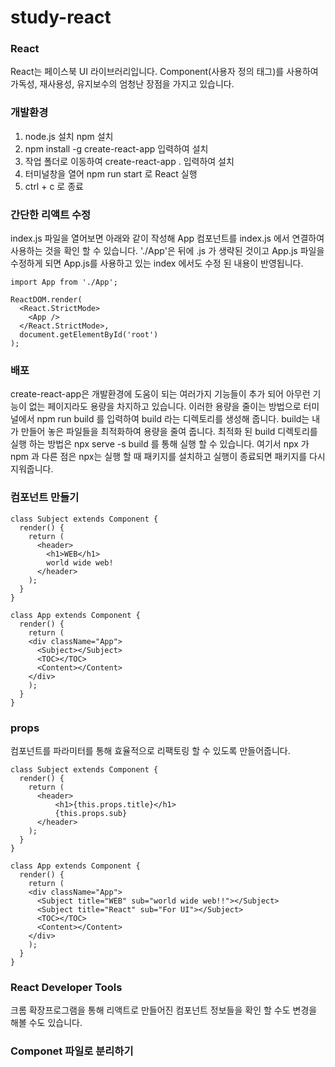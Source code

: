 # study-react

### React
React는 페이스북 UI 라이브러리입니다. 
Component(사용자 정의 태그)를 사용하여 가독성, 재사용성, 유지보수의 엄청난 장점을 가지고 있습니다.   

### 개발환경
1. node.js 설치 npm 설치
2. npm install -g create-react-app 입력하여 설치
3. 작업 폴더로 이동하여 create-react-app . 입력하여 설치
4. 터미널창을 열어 npm run start 로 React 실행
5. ctrl + c 로 종료

### 간단한 리액트 수정
index.js 파일을 열어보면 아래와 같이 작성해 App 컴포넌트를 index.js 에서 연결하여 사용하는 것을 확인 할 수 있습니다. './App'은 뒤에 .js 가 생략된 것이고 App.js 파일을 수정하게 되면 App.js를 사용하고 있는 index 에서도 수정 된 내용이 반영됩니다.
```
import App from './App';

ReactDOM.render(
  <React.StrictMode>
    <App />
  </React.StrictMode>,
  document.getElementById('root')
);
```

### 배포
create-react-app은 개발환경에 도움이 되는 여러가지 기능들이 추가 되어 아무런 기능이 없는 페이지라도 용량을 차지하고 있습니다.
이러한 용량을 줄이는 방법으로 터미널에서 npm run build 를 입력하여 build 라는 디렉토리를 생성해 줍니다.
build는 내가 만들어 놓은 파일들을 최적화하여 용량을 줄여 줍니다. 최적화 된 build 디렉토리를 실행 하는 방법은
npx serve -s build 를 통해 실행 할 수 있습니다. 여기서 npx 가 npm 과 다른 점은 npx는 실행 할 때 패키지를 설치하고 실행이 종료되면 패키지를 다시 지워줍니다.

### 컴포넌트 만들기
```
class Subject extends Component {
  render() {
    return (
      <header>
        <h1>WEB</h1>
        world wide web!
      </header>
    );
  }
}

class App extends Component {
  render() {
    return (
    <div className="App">
      <Subject></Subject>
      <TOC></TOC>
      <Content></Content>
    </div>
    );
  }
}
```

### props
컴포넌트를 파라미터를 통해 효율적으로 리팩토링 할 수 있도록 만들어줍니다.
```
class Subject extends Component {
  render() {
    return (
      <header>
          <h1>{this.props.title}</h1>
          {this.props.sub}
      </header>
    );
  }
}

class App extends Component {
  render() {
    return (
    <div className="App">
      <Subject title="WEB" sub="world wide web!!"></Subject>
      <Subject title="React" sub="For UI"></Subject>
      <TOC></TOC>
      <Content></Content>
    </div>
    );
  }
}
```

### React Developer Tools
크롬 확장프로그램을 통해 리액트로 만들어진 컴포넌트 정보들을 확인 할 수도 변경을 해볼 수도 있습니다.

### Componet 파일로 분리하기